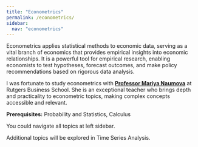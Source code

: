 ```yaml
---
title: "Econometrics"
permalink: /econometrics/
sidebar:
  nav: "econometrics"
---
```


Econometrics applies statistical methods to economic data, serving as a vital branch of economics that provides empirical insights into economic relationships. It is a powerful tool for empirical research, enabling economists to test hypotheses, forecast outcomes, and make policy recommendations based on rigorous data analysis.

I was fortunate to study econometrics with **[Professor Mariya Naumova](https://www.business.rutgers.edu/faculty/mariya-naumova)** at Rutgers Business School. She is an exceptional teacher who brings depth and practicality to econometric topics, making complex concepts accessible and relevant.

**Prerequisites:** Probability and Statistics, Calculus

You could navigate all topics at left sidebar.

Additional topics will be explored in Time Series Analysis.
